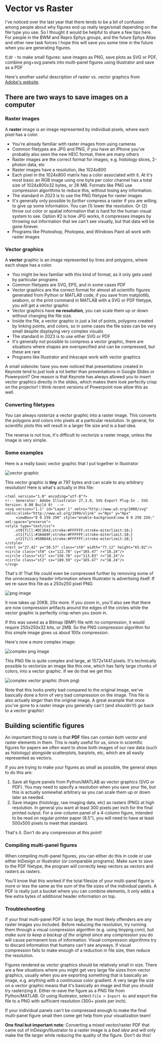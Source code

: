 # Vector vs Raster

I've noticed over the last year that there tends to be a bit of confusion among people about why figures end up really large/small depending on the file type you use. So I thought it would be helpful to share a few tips here. For people in the BWM and Repro Ephys groups, and the future Ephys Atlas and other new task forces I hope this will save you some time in the future when you are generating figures.

tl;dr - to make small figures: save images as PNG, save plots as SVG or PDF, combine png+svg panels into multi-panel figures using illustrator and save as a PDF

Here's another useful description of raster vs. vector graphics from [Adobe's website](https://www.adobe.com/creativecloud/file-types/image/comparison/raster-vs-vector.html).

## There are two ways to save images on a computer

### Raster images

A **raster** image is an image represented by individual pixels, where each pixel has a color.

- You're already familiar with raster images from using cameras
- Common filetypes are JPG and PNG, if you have an iPhone you've probably also seen the new HEIC format, there are many others
- Raster images are the correct format for images, e.g. histology slices, 2-photon data, etc
- Raster images have a resolution, like 1024x800
- Each pixel in the 1024x800 matrix has a color associated with it. At it's most basic an RGB image using one byte per color channel has a total size of 1024x800x32 bytes, or 26 MB. Formats like PNG use compression algorithms to reduce this, without losing any information.
- The standard in 2023 is to use the PNG filetype for raster images
- It's generally only possible to *further* compress a raster if you are willing to give up some information. You can (1) lower the resolution. Or (2) throw out color or spatial information that is hard for the human visual system to see. Option #2 is how JPG works, it compresses images by throwing out information that we can't see visually, but that data will be gone forever.
- Programs like Photoshop, Photopea, and Windows Paint all work with raster images

### Vector graphics

A **vector** graphic is an image represented by lines and polygons, where each shape has a color.

- You might be less familiar with this kind of format, as it only gets used by particular programs
- Common filetypes are SVG, EPS, and in some cases PDF
- Vector graphics are the correct format for almost all scientific figures generated from Python or MATLAB code, if you save from matplotlib, seaborn, or the print command in MATLAB with a SVG or PDF filetype, you will get a vector graphic
- Vector graphics have **no resolution**, you can scale them up or down without changing the file size.
- Inside the file, a vector graphic is just a list of points, polygons created by linking points, and colors, so in some cases the file sizes can be very small despite displaying very complex visuals
- The standard in 2023 is to use either SVG or PDF
- It's generally not possible to compress a vector graphic, there are situations where shapes are overspecified and can be compressed, but these are rare
- Programs like Illustrator and Inkscape work with vector graphics

A small sidenote: have you ever noticed that presentations created in Keynote tend to just look a lot better than presentations in Google Slides or Powerpoint? One reason is that Keynote has always allowed you to insert vector graphics directly in the slides, which makes them look perfectly crisp on the projector! I think recent versions of Powerpoint now allow this as well.

### Converting filetypes

You can always *rasterize* a vector graphic into a raster image. This converts the polygons and colors into pixels at a particular resolution. In general, for scientific plots this will result in a larger file size and is a bad idea.

The reverse is not true, it's difficult to *vectorize* a raster image, unless the image is very simple.

### Some examples

Here is a really basic vector graphic that I put together in Illustrator

![vector graphic](./basic_vector.svg "Basic Vector as SVG")

This vector graphic is **tiny** at 797 bytes and can scale to any arbitrary resolution! Here is what's actually in this file:

```
<?xml version="1.0" encoding="utf-8"?>
<!-- Generator: Adobe Illustrator 27.2.0, SVG Export Plug-In . SVG Version: 6.00 Build 0)  -->
<svg version="1.1" id="Layer_1" xmlns="http://www.w3.org/2000/svg" xmlns:xlink="http://www.w3.org/1999/xlink" x="0px" y="0px"
	 viewBox="0 0 250 250" style="enable-background:new 0 0 250 250;" xml:space="preserve">
<style type="text/css">
	.st0{fill:#DC1D42;stroke:#FFFFFF;stroke-miterlimit:10;}
	.st1{fill:#3A4A9F;stroke:#FFFFFF;stroke-miterlimit:10;}
	.st2{fill:#50B848;stroke:#FFFFFF;stroke-miterlimit:10;}
</style>
<rect x="27.42" y="30.57" class="st0" width="77.12" height="65.02"/>
<circle class="st0" cx="122.78" cy="165.47" r="18.24"/>
<circle class="st1" cx="156.78" cy="113.83" r="18.24"/>
<circle class="st2" cx="189.59" cy="165.47" r="18.24"/>
</svg>
```

That's it! That file could even be compressed further by removing some of the unnecessary header information where Illustrator is advertising itself. If we re-save this file as a 250x250 pixel PNG:

![png image](./basic_vector.png "Basic Vector as PNG")

It now takes up 20KB, 20x more. If you zoom in, you'll also see that there are now compression artifacts around the edges of the circles while the vector graphic is perfectly crisp when you zoom in.

If this was saved as a Bitmap (BMP) file with no compression, it would require 250x250x32 bits, or 2MB. So the PNG compression algorithm for this simple image gives us about 100x compression.

Here's now a more complex image:

![complex png image](./bwm_angled.png "BWM Angled as PNG")

This PNG file is quite complex and large, at 1572x1441 pixels. It's technically possible to vectorize an image like this one, which has fairly large chunks of colors, into a vector graphic. If we do that we get this:

![complex vector graphic (from png)](./bwm_angled.svg "BWM Angled as SVG")

Note that this looks pretty bad compared to the original image, we've basically done a form of very bad compression on the image. This file is also actually *larger* than the original image. A great example that once you've gone to a raster image you generally can't (and shouldn't!) go back to a vector graphic!

## Building scientific figures

An important thing to note is that **PDF** files can contain both vector and raster elements in them. This is really useful for us, since in scientific figures for papers we often want to show both images of our raw data (such as histology) alongside scatterplots, barplots, etc, which are all easily represented as vectors.

If you are trying to make your figures as small as possible, the general steps to do this are:

1. Save all figure panels from Python/MATLAB as vector graphics (SVG or PDF). You may need to specify a resolution when you save your file, but this is actually somewhat arbitrary as you can scale them up or down later as needed.
2. Save images (histology, raw imaging data, etc) as rasters (PNG) at high resolution. In general you want at least 300 pixels per inch for the final printed output. For a one-column panel of a 4-column figure, intended to be read on regular printer paper (8.5"), you will need to have at least 500x500 pixels to meet that standard.

That's it. Don't do any compression at this point!

### Compiling multi-panel figures

When compiling multi-panel figures, you can either do this in code or use either InDesign or Illustrator (or comparable programs). Make sure to save to the PDF filetype, the program will correctly keep vectors as vectors and rasters as rasters.

You'll know that this worked if the total filesize of your multi-panel figure is more or less the same as the sum of the file sizes of the individual panels. A PDF is really just a bucket where you can combine elements, it only adds a few extra bytes of additional header information on top.

### Troubleshooting

If your final multi-panel PDF is too large, the most likely offenders are any raster images you included. Before reducing the resolution, try running them through a visual compression algorithm (e.g. using tinypng.com), but *make sure to keep a backup of the original* since any compression you do will cause permanent loss of information. Visual compression algorithms try to discard information that humans can't see anyways. If visual compression fails to make enough of a reduction in file size, then reduce the resolution.

Figures rendered as vector graphics should be relatively small in size. There are a few situations where you might get very large file sizes from vector graphics, usually when you are exporting something that is basically an image, e.g. anything with a continuous color gradient. A very large file size on a vector graphic means that it's basically an image and that you should try rasterizing it. Either re-save the figure as a PNG file from Python/MATLAB. Or using Illustrator, select `File > Export As` and export the file to a PNG with sufficient resolution (300+ pixels per inch).

If your individual panels can't be compressed enough to make the final multi-panel figure small then come get help from your visualization team!

**One final but important note:** Converting a mixed vector/raster PDF that came out of InDesign/Illustrator to a raster image is a *bad idea* and will only make the file larger while reducing the quality of the figure. Don't do this!

